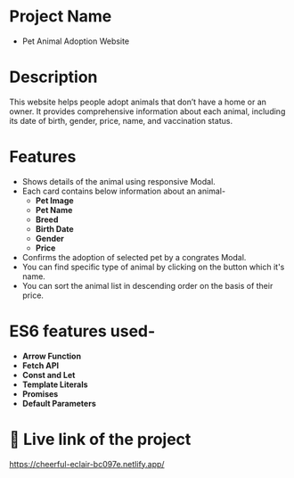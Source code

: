 
# Project Name

- Pet Animal Adoption Website


# Description
This website helps people adopt animals that don’t have a home or an owner. It provides comprehensive information about each animal, including its date of birth, gender, price, name, and vaccination status.
# Features

- Shows details of the animal using responsive Modal.
- Each card contains below information about an animal-
   *   __Pet Image__
   *   __Pet Name__
   *   __Breed__
   *   __Birth Date__
   *   __Gender__
   *   __Price__
- Confirms the adoption of selected pet by a congrates Modal.
- You can find specific type of animal by clicking on the button which it's name.
- You can sort the animal list in descending order on the basis of their price.


# ES6 features used-

-  __Arrow Function__
-  __Fetch API__
-  __Const and Let__
-  __Template Literals__
-  __Promises__
-  __Default Parameters__

# 🔗 Live link of the project

https://cheerful-eclair-bc097e.netlify.app/


